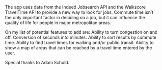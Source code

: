 The app uses data from the Indeed Jobsearch API and the Walkscore TravelTime API to provide a new way to look for jobs.  Commute time isn’t the only important factor in deciding on a job, but it can influence the quality of life for people in major metropolitan areas. 
 
On my list of potential features to add are:
Ability to turn congestion on and off.
Conversion of seconds into minutes.
Ability to sort results by commute time.
Ability to find travel times for walking and/or public transit.
Ability to show a map of areas that can be reached by a travel time entered by the user.

Special thanks to Adam Schuld. 

